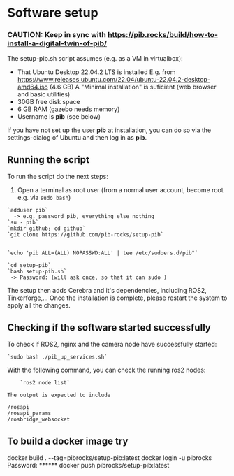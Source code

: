# Software setup

### CAUTION: Keep in sync with https://pib.rocks/build/how-to-install-a-digital-twin-of-pib/

The setup-pib.sh script assumes (e.g. as a VM in virtualbox): 
- That Ubuntu Desktop 22.04.2 LTS is installed
  E.g. from https://www.releases.ubuntu.com/22.04/ubuntu-22.04.2-desktop-amd64.iso	(4.6 GB)
  A "Minimal installation" is suficient (web browser and basic utilities)
- 30GB free disk space
- 6 GB RAM  (gazebo needs memory)
- Username is **pib** (see below)

If you have not set up the user **pib** at installation, you can do so via the settings-dialog of Ubuntu and then log in as **pib**.

## Running the script

To run the script do the next steps:

1. Open a terminal as root user (from a normal user account, become root e.g. via `sudo bash`)
```
`adduser pib`
  -> e.g. password pib, everything else nothing
`su - pib`
`mkdir github; cd github`
`git clone https://github.com/pib-rocks/setup-pib`


`echo 'pib ALL=(ALL) NOPASSWD:ALL' | tee /etc/sudoers.d/pib"`

`cd setup-pib`
`bash setup-pib.sh`
 -> Password: (will ask once, so that it can sudo )

```

The setup then adds Cerebra and it's dependencies, including ROS2, Tinkerforge,...
Once the installation is complete, please restart the system to apply all the changes.

## Checking if the software started successfully

To check if ROS2, nginx and the camera node have successfully started:

	`sudo bash ./pib_up_services.sh`

With the following command, you can check the running ros2 nodes:

        `ros2 node list`

	The output is expected to include

	/rosapi
	/rosapi_params
	/rosbridge_websocket


## To build a docker image try

docker build . --tag=pibrocks/setup-pib:latest
docker login -u pibrocks
 Password: ******
docker push pibrocks/setup-pib:latest
